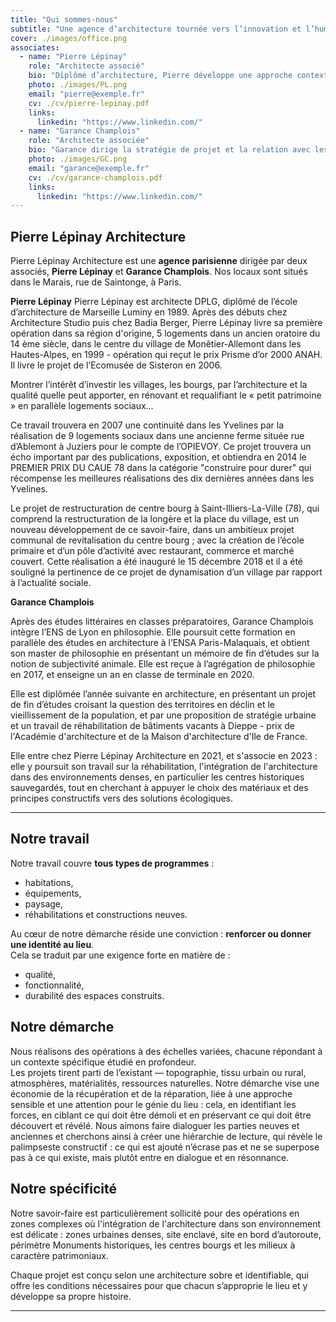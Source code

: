 ```yaml
---
title: "Qui sommes-nous"
subtitle: "Une agence d’architecture tournée vers l’innovation et l’humain"
cover: ./images/office.png
associates:
  - name: "Pierre Lépinay"
    role: "Architecte associé"
    bio: "Diplômé d’architecture, Pierre développe une approche contextuelle et sobre, attentive aux usages et aux ressources."
    photo: ./images/PL.png
    email: "pierre@exemple.fr"
    cv: ./cv/pierre-lepinay.pdf
    links:
      linkedin: "https://www.linkedin.com/"
  - name: "Garance Champlois"
    role: "Architecte associée"
    bio: "Garance dirige la stratégie de projet et la relation avec les maîtrises d’ouvrage."
    photo: ./images/GC.png
    email: "garance@exemple.fr"
    cv: ./cv/garance-champlois.pdf
    links:
      linkedin: "https://www.linkedin.com/"
---
```



## Pierre Lépinay Architecture

Pierre Lépinay Architecture est une **agence parisienne** dirigée par deux associés,  **Pierre Lépinay** et **Garance Champlois**. Nos locaux sont situés dans le Marais, rue de Saintonge, à Paris.

**Pierre Lépinay**
Pierre Lépinay est architecte DPLG, diplômé de l’école d’architecture de Marseille Luminy en 1989. Après des débuts chez Architecture Studio puis chez Badia Berger, Pierre Lépinay livre sa première opération dans sa région d'origine, 5 logements dans un ancien oratoire du 14 ème siècle, dans le centre du village de Monêtier-Allemont dans les Hautes-Alpes, en 1999 - opération qui reçut le prix Prisme d’or 2000 ANAH. Il livre le projet de l’Ecomusée de Sisteron en 2006.

Montrer l’intérêt d’investir les villages, les bourgs, par l’architecture et la qualité quelle peut apporter, en rénovant et requalifiant le « petit patrimoine » en parallèle logements sociaux...

Ce travail trouvera en 2007 une continuité dans les Yvelines par la réalisation de 9 logements sociaux dans une ancienne ferme située rue d’Ablemont à Juziers pour le compte de l’OPIEVOY. Ce projet trouvera un écho important par des publications, exposition, et obtiendra en 2014 le PREMIER PRIX DU CAUE 78 dans la catégorie "construire pour durer" qui récompense les meilleures réalisations des dix dernières années dans les Yvelines.

Le projet de restructuration de centre bourg à Saint-Illiers-La-Ville (78), qui comprend la restructuration de la longère et la place du village, est un nouveau développement de ce savoir-faire, dans un ambitieux projet communal de revitalisation du centre bourg ; avec la création de l’école primaire et d’un pôle d’activité avec restaurant, commerce et marché couvert.
Cette réalisation a été inauguré le 15 décembre 2018 et il a été souligné la pertinence de ce projet de dynamisation d’un village par rapport à l’actualité sociale.



**Garance Champlois**

Après des études littéraires en classes préparatoires, Garance Champlois intègre l’ENS de Lyon en philosophie. Elle poursuit cette formation en parallèle des études en architecture à l’ENSA Paris-Malaquais, et obtient son master de philosophie en présentant un mémoire de fin d’études sur la notion de subjectivité animale. Elle est reçue à l’agrégation de philosophie en 2017, et enseigne un an en classe de terminale en 2020. 

Elle est diplômée l’année suivante en architecture, en présentant un projet de fin d’études croisant la question des territoires en déclin et le vieillissement de la population, et par une proposition de stratégie urbaine et un travail de réhabilitation de bâtiments vacants à Dieppe - prix de l'Académie d'architecture et de la Maison d'architecture d'Ile de France.

Elle entre chez Pierre Lépinay Architecture en 2021, et s'associe en 2023 : elle y poursuit son travail sur la réhabilitation, l'intégration de l'architecture dans des environnements denses, en particulier les centres historiques sauvegardés, tout en cherchant à appuyer le  choix des matériaux et des principes constructifs vers des solutions écologiques.

---

## Notre travail

Notre travail couvre **tous types de programmes** :  
- habitations,  
- équipements,  
- paysage,  
- réhabilitations et constructions neuves.  

Au cœur de notre démarche réside une conviction : **renforcer ou donner une identité au lieu**.  
Cela se traduit par une exigence forte en matière de :  
- qualité,  
- fonctionnalité,  
- durabilité des espaces construits. 

## Notre démarche

Nous réalisons des opérations à des échelles variées, chacune répondant à un contexte spécifique étudié en profondeur.  
Les projets tirent parti de l’existant — topographie, tissu urbain ou rural, atmosphères, matérialités, ressources naturelles.
Notre démarche vise une économie de la récupération et de la réparation, liée à une approche sensible et une attention pour le génie du lieu : cela, en identifiant les forces, en ciblant ce qui doit être démoli et en préservant ce qui doit être découvert et révélé. Nous aimons faire dialoguer les parties neuves et anciennes et cherchons ainsi à créer une hiérarchie de lecture, qui révèle le palimpseste constructif : ce qui est ajouté n’écrase pas et ne se superpose pas à ce qui existe, mais plutôt entre en dialogue et en résonnance. 

## Notre spécificité

Notre savoir-faire est particulièrement sollicité pour des opérations en zones complexes où l'intégration de l'architecture dans son environnement est délicate : zones urbaines denses, site enclavé, site en bord d’autoroute, périmètre Monuments historiques, les centres bourgs et les milieux à caractère patrimoniaux. 

Chaque projet est conçu selon une architecture sobre et identifiable, qui offre les conditions nécessaires pour que chacun s’approprie le lieu et y développe sa propre histoire.  

 

---